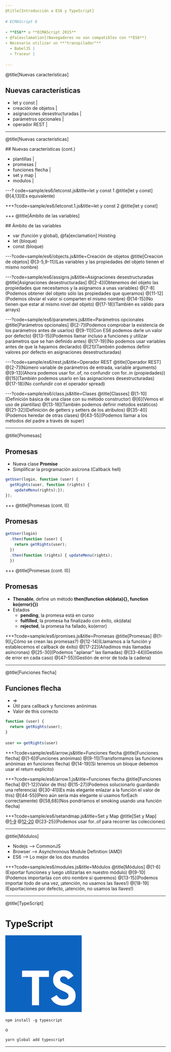 ```yaml
---
@title[Introducción a ES6 y TypeScript]

# ECMAScript 6

- **ES6** o **ECMAScript 2015**
- @fa[exclamation](Navegadores no son compatibles con **ES6**)
- Necesario utilizar un **"transpilador"**
  - BabelJS | 
  - Traceur |

---
```

@title[Nuevas características]

## Nuevas características

- let y const |
- creación de objetos |
- asignaciones desestructuradas |
- parámetros opcionales |
- operador REST |

---
@title[Nuevas características]

## Nuevas características (cont.)

- plantillas |
- promesas |
- funciones flecha |
- set y map |
- modulos |

---? code=sample/es6/letconst.js&title=let y const 1
@title[let y const]
@[4,13](Es equivalente)

+++?code=sample/es6/letconst.1.js&title=let y const 2
@title[let y const]

+++
@title[Ámbito de las variables]

## Ámbito de las variables

- var (función y global), @fa[exclamation] Hoisting
- let (bloque)
- const (bloque)

---?code=sample/es6/objects.js&title=Creación de objetos
@title[Creacíon de objetos]
@[3-5,9-11](Las variables y las propiedades del objeto tienen el mismo nombre)

---?code=sample/es6/assigns.js&title=Asignaciones desestructuradas
@title[Asignaciones desestructuradas]
@[2-4](Obtenemos del objeto las propiedades que necesitamos y la asignamos a unas variables)
@[7-8](Podemos obtener del objeto sólo las propiedades que queramos)
@[11-12](Podemos obviar el valor si comparten el mismo nombre)
@[14-15](No tienen que estar al mismo nivel del objeto)
@[17-18](También es válido para arrays)

---?code=sample/es6/parameters.js&title=Parámetros opcionales
@title[Parámetros opcionales]
@[2-7](Podemos comprobar la existencia de los parámetros antes de usarlos)
@[9-11](Con ES6 podemos darle un valor por defecto)
@[13-15](Podemos llamar incluso a funciones y utilizar parámetros que se han definido antes)
@[17-19](No podemos usar variables antes de que la hayamos declarado)
@[21](También podemos definir valores por defecto en asignaciones desestructuradas)

---?code=sample/es6/rest.js&title=Operador REST
@title[Operador REST]
@[2-7](Número variable de parámetros de entrada, variable arguments)
@[9-13](Ahora podemos usar for..of, no confundir con for..in (propiedades))
@[15](También podemos usarlo en las asignaciones desestructuradas)
@[17-18](No confundir con el operador spread)

---?code=sample/es6/class.js&title=Clases
@title[Classes]
@[1-10](Definición básica de una clase con su método constructor)
@[6](Vemos el uso de plantillas)
@[13-18](También podemos definir métodos estáticos)
@[21-32](Definición de getters y setters de los atributos)
@[35-40](Podemos heredar de otras clases)
@[43-55](Podemos llamar a los métodos del padre a través de super)

---
@title[Promesas]

## Promesas
- Nueva clase **Promise**
- Simplificar la programación asícrona (Callback hell)

```javascript
getUser(login, function (user) { 
  getRights(user, function (rights) {
    updateMenu(rights);});
});
```

+++
@title[Promesas (cont. I)]
## Promesas

```javascript
getUser(login)
  .then(function (user) {
    return getRights(user);
  })
  .then(function (rights) { updateMenu(rights);
  })
```

+++
@title[Promesas (cont. II)]

## Promesas
- __Thenable__, define un método __then(function ok(data){}, function ko(error){})__
- Estados
  - __pending__, la promesa está en curso
  - __fulfilled__, la promesa ha finalizado con éxito, ok(data)
  - __rejected__, la promesa ha fallado, ko(error)

+++?code=sample/es6/promises.js&title=Promesas
@title[Promesas]
@[1-9](¿Cómo se crean las promesas?)
@[12-14](Llamamos a la función y establecemos el callback de éxito)
@[17-22](Añadimos más llamadas asíncronas)
@[25-30](Podemos "aplanar" las llamadas)
@[33-44](Gestión de error en cada caso)
@[47-55](Gestión de error de toda la cadena)

---
@title[Funciones flecha]

## Funciones flecha
- =>
- Útil para callback y funciones anónimas
- Valor de this correcto

```javascript
function (user) {
  return getRights(user);
}

user => getRights(user)
```

+++?code=sample/es6/arrow.js&title=Funciones flecha
@title[Funciones flecha]
@[1-6](Funciones anónimas)
@[9-11](Transformamos las funciones anónimas en funciones flecha)
@[14-19](Si tenemos un bloque debemos usar el return explícito)

+++?code=sample/es6/arrow.1.js&title=Funciones flecha
@title[Funciones flecha]
@[1-12](Valor de this)
@[15-27](Podemos solucionarlo guardando una referencia)
@[30-41](Es más elegante enlazar a la función el valor de this)
@[44-55](Pero aún sería más elegante si usamos forEach correctamente)
@[58,68](Nos pondríamos el smoking usando una función flecha)

+++?code=sample/es6/setandmap.js&title=Set y Map
@title[Set y Map]
@[1-9](Map)
@[12-20](Set)
@[23-25](Podemos usar for..of para recorrer las colecciones)

---
@title[Módulos]
- Nodejs --> CommonJS
- Browser --> Asynchronous Module Definition (AMD)
- ES6 --> Lo mejor de los dos mundos

+++?code=sample/es6/modules.js&title=Módulos
@title[Módulos]
@[1-6](Exportar funciones y luego utilizarlas en nuestro módulo)
@[9-10](Podemos importarlas con otro nombre si queremos)
@[13-15](Podemos importar todo de una vez, ¡atención, no usamos las llaves!)
@[18-19](Exportaciones por defecto, ¡atención, no usamos las llaves!)

---
@title[TypeScript]
# TypeScript

![Image](assets/image/ts_logo.png)

```
npm install -g typescript
```
o

```
yarn global add typescript
```
---
